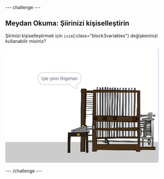 \--- challenge \---

## Meydan Okuma: Şiirinizi kişiselleştirin

Şiirinizi kişiselleştirmek için `isim`{:class="block3variables"} değişkeninizi kullanabilir misiniz?

![ekran görüntüsü](images/poetry-name-comp.png)

\--- /challenge \---